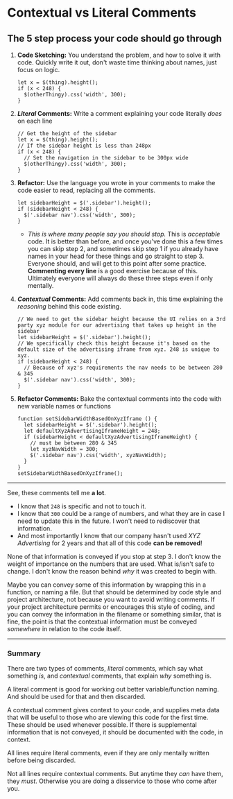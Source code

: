 # Contextual vs Literal Comments

## The 5 step process your code should go through

1. **Code Sketching:** You understand the problem, and how to solve it with code. Quickly write it out, don't waste time thinking about names, just focus on logic.

       let x = $(thing).height();
       if (x < 248) {
         $(otherThingy).css('width', 300);
       }

1. ***Literal* Comments:** Write a comment explaining your code literally *does* on each line

       // Get the height of the sidebar
       let x = $(thing).height();
       // If the sidebar height is less than 248px
       if (x < 248) {
         // Set the navigation in the sidebar to be 300px wide
         $(otherThingy).css('width', 300);
       }

1. **Refactor:** Use the language you wrote in your comments to make the code easier to read, replacing all the comments.

       let sidebarHeight = $('.sidebar').height();
       if (sidebarHeight < 248) {
         $('.sidebar nav').css('width', 300);
       }

   * *This is where many people say you should stop.* This is *acceptable* code. It is better than before, and once you've done this a few times you can skip step 2, and sometimes skip step 1 if you already have names in your head for these things and go straight to step 3. Everyone should, and will get to this point after some practice. **Commenting every line** is a good exercise because of this. Ultimately everyone will always do these three steps even if only mentally.

1. ***Contextual* Comments:** Add comments back in, this time explaining the *reasoning* behind this code existing.

       // We need to get the sidebar height because the UI relies on a 3rd party xyz module for our advertising that takes up height in the sidebar
       let sidebarHeight = $('.sidebar').height();
       // We specifically check this height because it's based on the default size of the advertising iframe from xyz. 248 is unique to xyz.
       if (sidebarHeight < 248) {
         // Because of xyz's requirements the nav needs to be between 280 & 345
         $('.sidebar nav').css('width', 300);
       }

1. **Refactor Comments:** Bake the contextual comments into the code with new variable names or functions

       function setSidebarWidthBasedOnXyzIframe () {
         let sidebarHeight = $('.sidebar').height();
         let defaultXyzAdvertisingIframeHeight = 248;
         if (sidebarHeight < defaultXyzAdvertisingIframeHeight) {
           // must be between 280 & 345
           let xyzNavWidth = 300;
           $('.sidebar nav').css('width', xyzNavWidth);
         }
       }
       setSidebarWidthBasedOnXyzIframe();

* * *

See, these comments tell me **a lot**.

* I know that `248` is specific and not to touch it.
* I know that `300` could be a range of numbers, and what they are in case I need to update this in the future. I won't need to rediscover that information.
* And most importantly I know that our company hasn't used *XYZ Advertising* for 2 years and that all of this code **can be removed**!

None of that information is conveyed if you stop at step 3. I don't know the weight of importance on the numbers that are used. What is/isn't safe to change. I don't know the reason behind *why* it was created to begin with.

Maybe you can convey some of this information by wrapping this in a function, or naming a file. But that should be determined by code style and project architecture, not because you want to avoid writing comments. If your project architecture permits or encourages this style of coding, and you can convey the information in the filename or something similar, that is fine, the point is that the contextual information must be conveyed *somewhere* in relation to the code itself.

* * *

### Summary

There are two types of comments, *literal* comments, which say what something *is*, and *contextual* comments, that explain *why* something is.

A literal comment is good for working out better variable/function naming. And should be used for that and then discarded.

A contextual comment gives context to your code, and supplies meta data that will be useful to those who are viewing this code for the first time. These should be used whenever possible. If there is supplemental information that is not conveyed, it should be documented with the code, in context.

All lines require literal comments, even if they are only mentally written before being discarded.

Not all lines require contextual comments. But anytime they *can* have them, they *must*. Otherwise you are doing a disservice to those who come after you.
